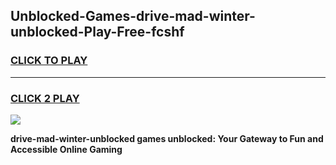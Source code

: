 
## Unblocked-Games-drive-mad-winter-unblocked-Play-Free-fcshf
<h3>
<a href="https://premium76.site?title=drive-mad-winter-unblocked&ref=23A">CLICK TO PLAY</a></h3>
<hr>

<h3>
<a href="https://premium76.site?title=drive-mad-winter-unblocked&ref=23A">CLICK 2 PLAY</a>
  
</h3>

<a href="https://premium76.site?title=drive-mad-winter-unblocked&ref=23A"><img src="https://clearcache.store/games.png"></a>


**drive-mad-winter-unblocked games unblocked: Your Gateway to Fun and Accessible Online Gaming**
